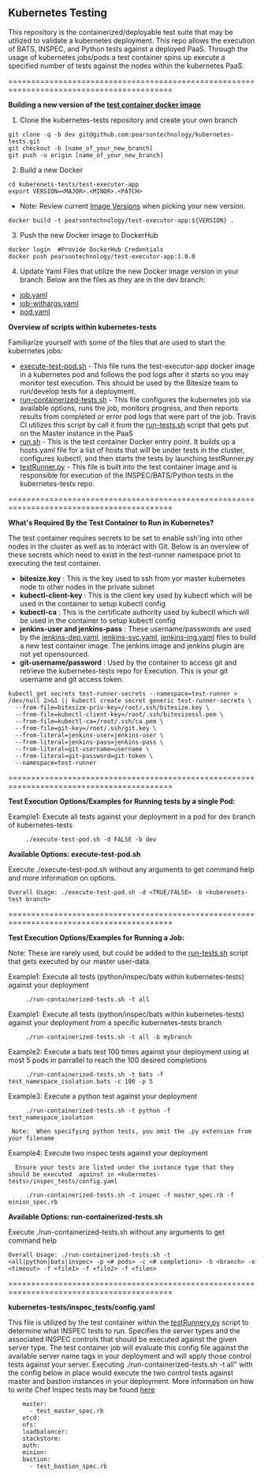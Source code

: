 ## Kubernetes Testing

This repository is the containerized/deployable test suite that may be utilized to validate a kubernetes deployment.  This repo allows the execution of BATS, INSPEC, and Python tests against a deployed PaaS.  Through the usage of kubernetes jobs/pods a test container spins up execute a specified number of tests against the nodes within the kubernetes PaaS.  

==========================================================================================

**Building a new version of the [test container docker image](https://hub.docker.com/r/pearsontechnology/test-executor-app)**

1) Clone the kubernetes-tests repository and create your own branch

```
git clone -q -b dev git@github.com:pearsontechnology/kubernetes-tests.git
git checkout -b [name_of_your_new_branch]
git push -u origin [name_of_your_new_branch]
```

2) Build a new Docker

```
cd kuberenets-tests/test-executor-app
export VERSION=<MAJOR>.<MINOR>.<PATCH>
```

 -  Note: Review current [Image Versions](https://hub.docker.com/r/pearsontechnology/test-executor-app/tags/) when picking your new version.
```
docker build -t pearsontechnology/test-executor-app:${VERSION} .
```
3)  Push the new Docker image to DockerHub
```
docker login  #Provide DockerHub Credentials
docker push pearsontechnology/test-executor-app:1.0.0
```
4)  Update Yaml Files that utilize the new Docker image version in your branch. Below are the files as they are in the dev branch:

 - [job.yaml](https://github.com/pearsontechnology/kubernetes-tests/blob/master/job.yaml)
 - [job-withargs.yaml](https://github.com/pearsontechnology/kubernetes-tests/blob/master/job-withargs.yaml)
 - [pod.yaml](https://github.com/pearsontechnology/kubernetes-tests/blob/master/pod.yaml)


**Overview of scripts within kubernetes-tests**

Familiarize yourself with some of the files that are used to start the kubernetes jobs:

- [execute-test-pod.sh](./execute-test-pod.sh) - This file runs the test-executor-app docker image in a kubernetes pod and follows the pod logs after it starts so you may monitor test execution. This should be used by the Bitesize team to run/develop tests for a deployment.
- [run-containerized-tests.sh](./run-containerized-tests.sh) - This file configures the kubernetes job via available options,  runs the job, monitors progress, and then reports results from completed or error pod logs that were part of the job.  Travis CI utilizes this script by call it from the [run-tests.sh](https://github.com/pearsontechnology/bitesize/blob/dev/test/kubernetes/run-tests.sh) script that gets put on the Master instance in the PaaS
- [run.sh](./test-executor-app/run.sh) - This is the test container Docker entry point. It builds up a hosts.yaml file for a list of hosts that will be under tests in the cluster, configures kubectl, and then starts the tests by launching testRunner.py
- [testRunner.py](./test-executor-app/testRunnery.py) - This file is built into the test container image and is responsible for execution of the INSPEC/BATS/Python tests in the kubernetes-tests repo.


==========================================================================================
<a id="Environment"></a>

**What's Required By the Test Container to Run in Kubernetes?**

The test container requires secrets to be set to enable ssh'ing into other nodes in the cluster as well as to interact with Git. Below is an overview of these secrets which need to exist in the test-runner namespace priot to executing the test container.

- **bitesize.key** :  This is the key used to ssh from yor master kubernetes node to other nodes in the private subnet
- **kubectl-client-key** : This is the client key used by kubectl which will be used in the container to setup kubectl config
- **kubectl-ca** : This is the certificate authority used by kubectl which will be used in the container to setup kubectl config
- **jenkins-user and jenkins-pass** : These username/passwords are used by the [jenkins-dep.yaml](./test-executor-app/jenkins-dep.yaml), [jenkins-svc.yaml](./test-executor-app/jenkins-svc.yaml), [jenkins-ing.yaml](./test-executor-app/jenkins-ing.yaml)  files to build a new test container image. The jenkins image and jenkins plugin are not yet opensourced.
- **git-username/password** : Used by the container to access git and retrieve the kubernetes-tests repo for Execution. This is your git username and git access token.

```
kubectl get secrets test-runner-secrets --namespace=test-runner > /dev/null 2>&1 || kubectl create secret generic test-runner-secrets \
  --from-file=bitesize-priv-key=/root/.ssh/bitesize.key \
  --from-file=kubectl-client-key=/root/.ssh/bitesizessl.pem \
  --from-file=kubectl-ca=/root/.ssh/ca.pem \
  --from-file=git-key=/root/.ssh/git.key \
  --from-literal=jenkins-user=jenkins-user \
  --from-literal=jenkins-pass=jenkins-pass \
  --from-literal=git-username=username \
  --from-literal=git-password=git-token \
  --namespace=test-runner
```
==========================================================================================

**Test Execution Options/Examples for Running tests by a single Pod:**

Example1: Execute all tests against your deployment in a pod for dev branch of kubernetes-tests

```
     ./execute-test-pod.sh -d FALSE -b dev
```

**Available Options: execute-test-pod.sh**

Execute  ./execute-test-pod.sh  without any arguments to get command help and more information on options.

```
Overall Usage: ./execute-test-pod.sh -d <TRUE/FALSE> -b <kuberenets-test branch>
```
==========================================================================================

**Test Execution Options/Examples for Running a Job:**

Note: These are rarely used, but could be added to the [run-tests.sh](https://github.com/pearsontechnology/bitesize/blob/dev/test/kubernetes/run-tests.sh) script that gets executed by our master user-data.

Example1: Execute all tests (python/inspec/bats within kubernetes-tests) against your deployment

```
     ./run-containerized-tests.sh -t all
```
Example1: Execute all tests (python/inspec/bats within kubernetes-tests) against your deployment from a specific kubernetes-tests branch

```
     ./run-containerized-tests.sh -t all -b mybranch
```

Example2: Execute a bats test 100 times against your deployment using at most 5 pods in parrallel to reach the 100 desired completions

```
     ./run-containerized-tests.sh -t bats -f test_namespace_isolation.bats -c 100 -p 5
```

Example3: Execute a python test against your deployment

```
     ./run-containerized-tests.sh -t python -f test_namespace_isolation
```

     Note:  When specifying python tests, you omit the .py extension from your filename

Example4: Execute two inspec tests against your deployment

      Ensure your tests are listed under the instance type that they should be executed  against in <kubernetes-tests>/inspec_tests/config.yaml

```
     ./run-containerized-tests.sh -t inspec -f master_spec.rb -f minion_spec.rb
```


**Available Options: run-containerized-tests.sh**

Execute  ./run-containerized-tests.sh  without any arguments to get command help

```
Overall Usage: ./run-containerized-tests.sh -t <all|python|bats|inspec> -p <# pods> -c <# completions> -b <branch> -e <timeout> -f <file1> -f <file2> -f <filen>
```
==========================================================================================

**kubernetes-tests/inspec_tests/config.yaml**

This file is utilized by the test container within the [testRunnery.py](./test-executor-app/testRunnery.py) script to determine what INSPEC tests to run. Specifies  the server types and the associated INSPEC controls that should be executed against the given server type.  The test container job will evaluate this config file against the available server name tags in your deployment and will apply those control tests against your server.  Executing ./run-containerized-tests.sh -t all" with the config below in place would execute the two control tests against master and bastion instances in your deployment.  More information on how to write Chef Inspec tests may be found [here](https://docs.chef.io/inspec.html)

```
    master:
      - test_master_spec.rb
    etcd:
    nfs:
    loadbalancer:
    stackstorm:
    auth:
    minion:
    bastion:
      - test_bastion_spec.rb
```
